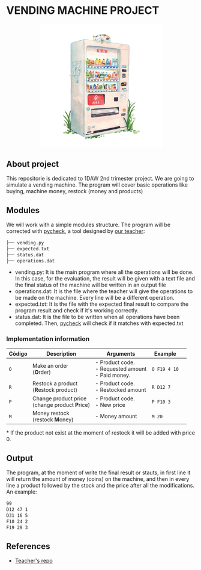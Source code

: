 # VENDING MACHINE PROJECT

<div align="center">
<img width = 65% src = "img/vending.jpg">
</div>

## About project

This repositorie is dedicated to 1DAW 2nd trimester project. We are going to simulate a vending machine. The program will cover basic operations like buying, machine money, restock (money and products)

## Modules

We will work with a simple modules structure. The program will be corrected with [pycheck](https://pycheck.es/), a tool designed by [our teacher](https://github.com/sdelquin):

```
├── vending.py
├── expected.txt
├── status.dat
├── operations.dat
```

- vending.py: It is the main program where all the operations will be done. In this case, for the evaluation, the result will be given with a text file and the final status of the machine will be written in an output file
- operations.dat: It is the file where the teacher will give the operations to be made on the machine. Every line will be a different operation.
- expected.txt: It is the file with the expected final result to compare the program result and check if it's working correctly.
- status.dat: It is the file to be written when all operations have been completed. Then, [pycheck](https://pycheck.es/) will check if it matches with expected.txt

### Implementation information

| Código | Description                                                  | Arguments                                                                |Example      |                                                                                                                                                |
| ------ | -------------------------------------------------------------- | ------------------------------------------------------------------------- | ------------ | --------------------------------------------------------------------------------------------------------------------------------------------------------------------- |
| `O`    | Make an order <br>(**O**rder)                                | - Product code.<br>- Requested amount<br>- Paid money. | `O F19 4 10` | 
| `R`    | Restock a product <br>(**R**estock product)                | - Product code.<br>- Restocked amount                            | `R D12 7`    |
| `P`    | Change product price<br>(change product **P**rice) | - Product code.<br>- New price                    | `P F10 3`    |                                                                                                                               |
| `M`    | Money restock <br>(restock **M**oney)                         | - Money amount                                                     | `M 20`       |

\* If the product not exist at the moment of restock it will be added with price 0.

## Output 
The program, at the moment of write the final result or stauts, in first line it will return the amount of money (coins) on the machine, and then in every line a product followed by the stock and the price after all the modifications. An example:  
```
99
D12 47 1
D31 16 5
F10 24 2
F19 29 3
```

## References

- [Teacher's repo](https://github.com/sdelquin/pro/blob/main/ut4/te1/README.md)